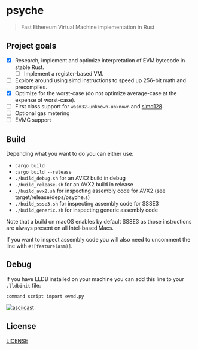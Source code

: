 # psyche

> Fast Ethereum Virtual Machine implementation in Rust

## Project goals

- [x] Research, implement and optimize interpretation of EVM bytecode
   in stable Rust.
   - [ ] Implement a register-based VM.
- [ ] Explore around using simd instructions to speed up 256-bit math and precompiles.
- [x] Optimize for the worst-case (do not optimize average-case at the expense of
   worst-case).
- [ ] First class support for ```wasm32-unknown-unknown``` and [simd128](https://doc.rust-lang.org/stable/core/arch/wasm32/index.html#simd).
- [ ] Optional gas metering
- [ ] EVMC support

## Build

Depending what you want to do you can either use:

- ```cargo build```
- ```cargo build --release```
- ```./build_debug.sh``` for an AVX2 build in debug
- ```./build_release.sh``` for an AVX2 build in release
- ```./build_avx2.sh``` for inspecting assembly code for AVX2
  (see target/release/deps/psyche.s)
- ```./build_ssse3.sh``` for inspecting assembly code for SSSE3
- ```./build_generic.sh``` for inspecting generic assembly code


Note that a build on macOS enables by default SSSE3 as those instructions are
always present on all Intel-based Macs.

If you want to inspect assembly code you will also need to uncomment the line
with ```#![feature(asm)]```.

## Debug

If you have LLDB installed on your machine you can add this line to your ```.lldbinit``` file:

```command script import evmd.py```

[![asciicast](https://asciinema.org/a/360189.svg)](https://asciinema.org/a/360189)


## License

[LICENSE](https://github.com/elmattic/psyche/blob/master/LICENSE)
